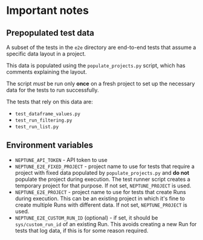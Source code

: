 # Important notes

## Prepopulated test data

A subset of the tests in the `e2e` directory are end-to-end tests that assume a
specific data layout in a project.

This data is populated using the `populate_projects.py` script, which
has comments explaining the layout.

The script *must* be run only **once** on a fresh project to set up the
necessary data for the tests to run successfully.

The tests that rely on this data are:

* `test_dataframe_values.py`
* `test_run_filtering.py`
* `test_run_list.py`

## Environment variables

* `NEPTUNE_API_TOKEN` - API token to use
* `NEPTUNE_E2E_FIXED_PROJECT` - project name to use for tests that require a project
  with fixed data populated by `populate_projects.py` and **do not** populate the
  project during execution. The test runner script creates a temporary project for
  that purpose. If not set, `NEPTUNE_PROJECT` is used.
* `NEPTUNE_E2E_PROJECT` - project name to use for tests that create Runs during
  execution. This can be an existing project in which it's fine to create multiple
  Runs with different data. If not set, `NEPTUNE_PROJECT` is used.
* `NEPTUNE_E2E_CUSTOM_RUN_ID` (optional) - if set, it should be `sys/custom_run_id`
  of an existing Run. This avoids creating a new Run for tests that log data,
  if this is for some reason required.
